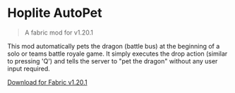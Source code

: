 # Hoplite AutoPet

> A fabric mod for v1.20.1

This mod automatically pets the dragon (battle bus) at the beginning of
a solo or teams battle royale game. It simply executes the drop action (similar to pressing 'Q')
and tells the server to "pet the dragon" without any user input required.

[Download for Fabric v1.20.1](https://github.com/byteful/HopliteAutoPet/releases/latest/download/HopliteAutoPet-1.0.0.jar)
